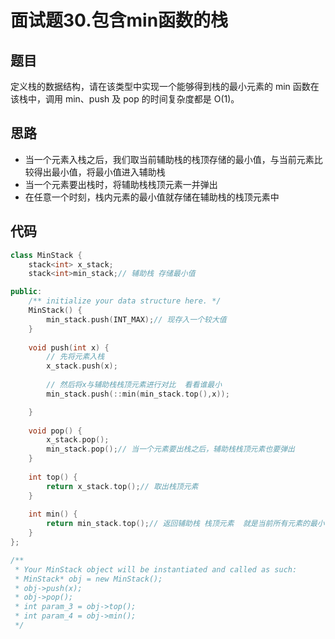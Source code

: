 # 面试题30.包含min函数的栈

## 题目
定义栈的数据结构，请在该类型中实现一个能够得到栈的最小元素的 min 函数在该栈中，调用 min、push 及 pop 的时间复杂度都是 O(1)。

## 思路

* 当一个元素入栈之后，我们取当前辅助栈的栈顶存储的最小值，与当前元素比较得出最小值，将最小值进入辅助栈
* 当一个元素要出栈时，将辅助栈栈顶元素一并弹出
* 在任意一个时刻，栈内元素的最小值就存储在辅助栈的栈顶元素中



## 代码
```cpp
class MinStack {
    stack<int> x_stack;
    stack<int>min_stack;// 辅助栈 存储最小值

public:
    /** initialize your data structure here. */
    MinStack() {
        min_stack.push(INT_MAX);// 现存入一个较大值
    }
    
    void push(int x) {
        // 先将元素入栈
        x_stack.push(x);
        
        // 然后将x与辅助栈栈顶元素进行对比  看看谁最小
        min_stack.push(::min(min_stack.top(),x));

    }
    
    void pop() {
        x_stack.pop();
        min_stack.pop();// 当一个元素要出栈之后，辅助栈栈顶元素也要弹出
    }
    
    int top() {
        return x_stack.top();// 取出栈顶元素
    }
    
    int min() {
        return min_stack.top();// 返回辅助栈 栈顶元素  就是当前所有元素的最小值
    }
};

/**
 * Your MinStack object will be instantiated and called as such:
 * MinStack* obj = new MinStack();
 * obj->push(x);
 * obj->pop();
 * int param_3 = obj->top();
 * int param_4 = obj->min();
 */

```

